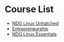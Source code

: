 # Course List
* [NDG Linux Unhatched](ndg_linux_unhatched.md)
* [Entrepreneurship](entrepreneurship.md)
* [NDG Linux Essentials](ndg_linux_essentials.md)

